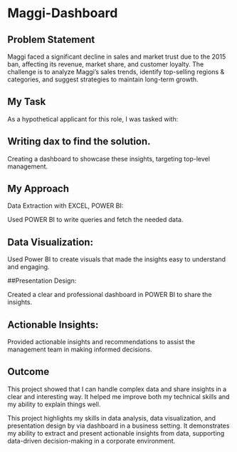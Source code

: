# Maggi-Dashboard

## Problem Statement

Maggi faced a significant decline in sales and market trust due to the 2015 ban, affecting its revenue, market share, and customer loyalty. The challenge is to analyze Maggi’s sales trends, identify top-selling regions & categories, and suggest strategies to maintain long-term growth.

## My Task

As a hypothetical applicant for this role, I was tasked with:

## Writing dax to find the solution.

Creating a dashboard to showcase these insights, targeting top-level management.

## My Approach

Data Extraction with EXCEL, POWER BI:

Used POWER BI to write queries and fetch the needed data.

## Data Visualization:

Used Power BI to create visuals that made the insights easy to understand and engaging.

##Presentation Design:

Created a clear and professional dashboard in POWER BI to share the insights.

## Actionable Insights:

Provided actionable insights and recommendations to assist the management team in making informed decisions.

## Outcome

This project showed that I can handle complex data and share insights in a clear and interesting way. It helped me improve both my technical skills and my ability to explain things well.

This project highlights my skills in data analysis, data visualization, and presentation design by via dashboard in a business setting. It demonstrates my ability to extract and present actionable insights from data, supporting data-driven decision-making in a corporate environment.
